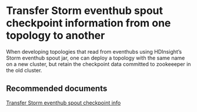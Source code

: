 <properties
    pageTitle="Transfer Storm eventhub spout checkpoint info"
    description="Transfer Storm eventhub spout checkpoint info"
    service="microsoft.hdinsight"
    resource="clusters"
    authors="bharathsreenivas"
    displayOrder="15"
    selfHelpType="resource"
    supportTopicIds="32511223"
    resourceTags=""
    productPesIds="15078"
    cloudEnvironments="public, MoonCake"
	articleId="5df0937d-cc30-41f5-8354-bea63dde782e"
/>

# Transfer Storm eventhub spout checkpoint information from one topology to another
When developing topologies that read from eventhubs using HDInsight’s Storm eventhub spout jar, one can deploy a topology with the same name on a new cluster, but retain the checkpoint data committed to zookeeeper in the old cluster. 


## **Recommended documents**
[Transfer Storm eventhub spout checkpoint info](https://hdinsight.github.io/storm/import-export-eventhub-spout-checkpoint-data.html)<br>
